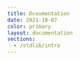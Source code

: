 ```yaml
---
title: Dcoumentation
date: 2021-10-07
color: primary
layout: documentation
sections:
  - /stdlib/intro
---
```

